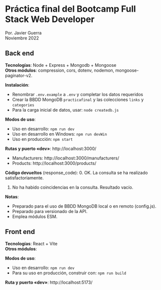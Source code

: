 # Práctica final del Bootcamp Full Stack Web Developer

Por. Javier Guerra  
Noviembre 2022

## Back end

__Tecnologías__: Node + Express + Mongodb + Mongoose  
__Otros módulos__: compression, cors, dotenv, nodemon, mongoose-paginator-v2.

__Instalación__:
* Renombrar `.env.example` a `.env` y completar los datos requeridos
* Crear la BBDD MongoDB `practicafinal` y las colecciones `links` y `categories`  
* Para la carga inicial de datos, usar: `node createdb.js`

__Modos de uso__:
* Uso en desarrollo: `npm run dev`  
* Uso en desarrollo en Windows: `npm run devWin`  
* Uso en producción: `npm start`

__Rutas y puerto «dev»__: http://localhost:3000/
* Manufacturers: http://localhost:3000/manufacturers/
* Products: http://localhost:3000/products/

__Código devueltos__ (response_code):
0. OK. La consulta se ha realizado satisfactoriamente.
1. No ha habido coincidencias en la consulta. Resultado vacío.

__Notas__: 
* Preparado para el uso de BBDD MongoDB local o en remoto (config.js).
* Preparado para versionado de la API.
* Emplea módulos ESM.

## Front end

__Tecnologías__: React + Vite  
__Otros módulos__: 

__Modos de uso__:
* Uso en desarrollo: `npm run dev`  
* Para su uso en producción, construir con: `npm run build`  

__Ruta y puerto «dev»__: http://localhost:5173/

